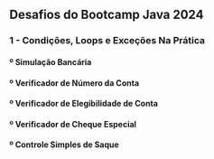 ## Desafios do Bootcamp Java 2024 

### 1 - Condições, Loops e Exceções Na Prática

#### º Simulação Bancária
#### º Verificador de Número da Conta
#### º Verificador de Elegibilidade de Conta
#### º Verificador de Cheque Especial
#### º Controle Simples de Saque
